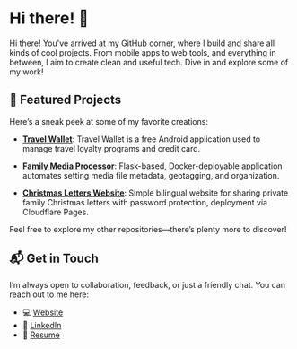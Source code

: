 
# Hi there! 👋

Hi there! You've arrived at my GitHub corner, where I build and share all kinds of cool projects. From mobile apps to web tools, and everything in between, I aim to create clean and useful tech. Dive in and explore some of my work!

## 🚀 Featured Projects

Here’s a sneak peek at some of my favorite creations:

- **[Travel Wallet](https://github.com/davidlcassidy/travel-wallet)**: Travel Wallet is a free Android application used to manage travel loyalty programs and credit card.
  
- **[Family Media Processor](https://github.com/davidlcassidy/family-media-processor)**: Flask-based, Docker-deployable application automates setting media file metadata, geotagging, and organization.
  
- **[Christmas Letters Website](https://github.com/davidlcassidy/christmas-letters-website)**: Simple bilingual website for sharing private family Christmas letters with password protection, deployment via Cloudflare Pages.

Feel free to explore my other repositories—there’s plenty more to discover!

## 📬 Get in Touch

I’m always open to collaboration, feedback, or just a friendly chat. You can reach out to me here:

- 💻 [Website](https://www.davidlcassidy.com/)
- 💼 [LinkedIn](https://github.com/davidlcassidy)
- 📄 [Resume](https://www.davidlcassidy.com/DavidLCassidy_Resume.pdf)
